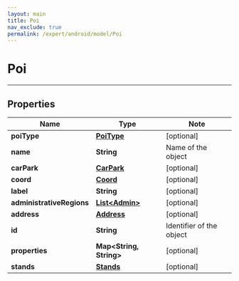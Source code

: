```yaml
---
layout: main
title: Poi
nav_exclude: true
permalink: /expert/android/model/Poi
---
```


# Poi

---

## Properties

Name | Type | Note
---- | ---- | ----
**poiType** | [**PoiType**](PoiType.md) | [optional] 
**name** | **String** | Name of the object 
**carPark** | [**CarPark**](CarPark.md) | [optional] 
**coord** | [**Coord**](Coord.md) | [optional] 
**label** | **String** | [optional] 
**administrativeRegions** | [**List&lt;Admin&gt;**](Admin.md) | [optional] 
**address** | [**Address**](Address.md) | [optional] 
**id** | **String** | Identifier of the object 
**properties** | **Map&lt;String, String&gt;** | [optional] 
**stands** | [**Stands**](Stands.md) | [optional] 

